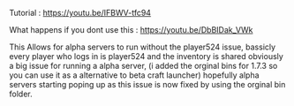Tutorial : https://youtu.be/IFBWV-tfc94

What happens if you dont use this : https://youtu.be/DbBIDak_VWk

This Allows for alpha servers to run without the player524 issue, bassicly every player who logs in is player524 and the inventory is shared obviously a big issue for running a alpha server, (i added the orginal bins for 1.7.3 so you can use it as a alternative to beta craft launcher) hopefully alpha servers starting poping up as this issue is now fixed by using the orginal bin folder.
